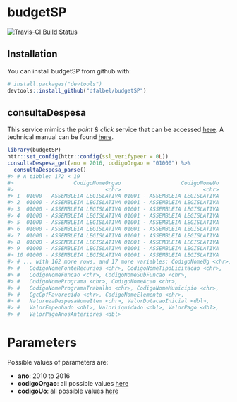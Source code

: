 
<!-- README.md is generated from README.Rmd. Please edit that file -->
budgetSP
========

[![Travis-CI Build Status](https://travis-ci.org/dfalbel/budgetSP.svg?branch=master)](https://travis-ci.org/dfalbel/budgetSP)

Installation
------------

You can install budgetSP from github with:

``` r
# install.packages("devtools")
devtools::install_github("dfalbel/budgetSP")
```

consultaDespesa
---------------

This service mimics the *point & click* service that can be accessed [here](https://www.fazenda.sp.gov.br/SigeoLei131/Paginas/FlexConsDespesa.aspx). A technical manual can be found [here](https://github.com/dfalbel/budgetSP/blob/master/inst/WebserviceTransparenciaManual.pdf).

``` r
library(budgetSP)
httr::set_config(httr::config(ssl_verifypeer = 0L))
consultaDespesa_get(ano = 2016, codigoOrgao = "01000") %>%
  consultaDespesa_parse()
#> # A tibble: 172 × 19
#>                   CodigoNomeOrgao                   CodigoNomeUo
#>                             <chr>                          <chr>
#> 1  01000 - ASSEMBLEIA LEGISLATIVA 01001 - ASSEMBLEIA LEGISLATIVA
#> 2  01000 - ASSEMBLEIA LEGISLATIVA 01001 - ASSEMBLEIA LEGISLATIVA
#> 3  01000 - ASSEMBLEIA LEGISLATIVA 01001 - ASSEMBLEIA LEGISLATIVA
#> 4  01000 - ASSEMBLEIA LEGISLATIVA 01001 - ASSEMBLEIA LEGISLATIVA
#> 5  01000 - ASSEMBLEIA LEGISLATIVA 01001 - ASSEMBLEIA LEGISLATIVA
#> 6  01000 - ASSEMBLEIA LEGISLATIVA 01001 - ASSEMBLEIA LEGISLATIVA
#> 7  01000 - ASSEMBLEIA LEGISLATIVA 01001 - ASSEMBLEIA LEGISLATIVA
#> 8  01000 - ASSEMBLEIA LEGISLATIVA 01001 - ASSEMBLEIA LEGISLATIVA
#> 9  01000 - ASSEMBLEIA LEGISLATIVA 01001 - ASSEMBLEIA LEGISLATIVA
#> 10 01000 - ASSEMBLEIA LEGISLATIVA 01001 - ASSEMBLEIA LEGISLATIVA
#> # ... with 162 more rows, and 17 more variables: CodigoNomeUg <chr>,
#> #   CodigoNomeFonteRecursos <chr>, CodigoNomeTipoLicitacao <chr>,
#> #   CodigoNomeFuncao <chr>, CodigoNomeSubFuncao <chr>,
#> #   CodigoNomePrograma <chr>, CodigoNomeAcao <chr>,
#> #   CodigoNomeProgramaTrabalho <chr>, CodigoNomeMunicipio <chr>,
#> #   CgcCpfFavorecido <chr>, CodigoNomeElemento <chr>,
#> #   NaturezaDespesaNomeItem <chr>, ValorDotacaoInicial <dbl>,
#> #   ValorEmpenhado <dbl>, ValorLiquidado <dbl>, ValorPago <dbl>,
#> #   ValorPagoAnosAnteriores <dbl>
```

Parameters
==========

Possible values of parameters are:

-   **ano**: 2010 to 2016
-   **codigoOrgao**: all possible values [here](https://github.com/dfalbel/budgetSP/blob/master/inst/codigoOrgao.csv)
-   **codigoUo**: all possible values [here](https://github.com/dfalbel/budgetSP/blob/master/inst/codigoUo.csv)
